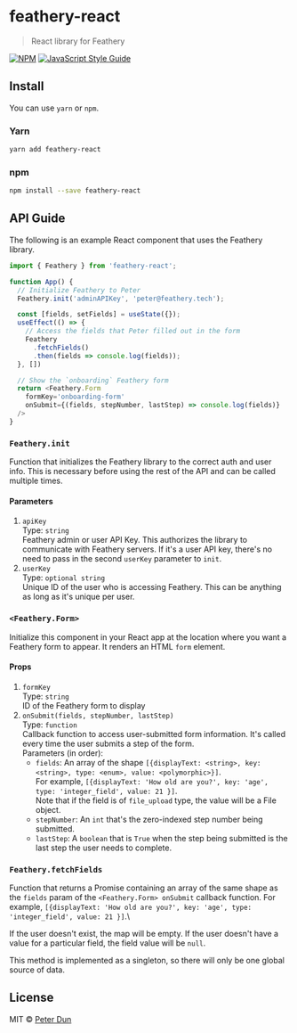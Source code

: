 # feathery-react

> React library for Feathery

[![NPM](https://img.shields.io/npm/v/feathery-react.svg)](https://www.npmjs.com/package/feathery-react) [![JavaScript Style Guide](https://img.shields.io/badge/code_style-standard-brightgreen.svg)](https://standardjs.com)

## Install
You can use `yarn` or `npm`.
### Yarn
```bash
yarn add feathery-react
```
### npm
```bash
npm install --save feathery-react
```

## API Guide
The following is an example React component that uses the Feathery library.
```JavaScript
import { Feathery } from 'feathery-react';

function App() {
  // Initialize Feathery to Peter
  Feathery.init('adminAPIKey', 'peter@feathery.tech');

  const [fields, setFields] = useState({});
  useEffect(() => {
    // Access the fields that Peter filled out in the form
    Feathery
      .fetchFields()
      .then(fields => console.log(fields));
  }, [])

  // Show the `onboarding` Feathery form
  return <Feathery.Form
    formKey='onboarding-form'
    onSubmit={(fields, stepNumber, lastStep) => console.log(fields)}
  />
}
```

### `Feathery.init`
Function that initializes the Feathery library to the correct auth and user info.
This is necessary before using the rest of the API and can be called multiple times.

#### Parameters
1. `apiKey`\
   Type: `string`\
   Feathery admin or user API Key. This authorizes the library to communicate with Feathery servers.
   If it's a user API key, there's no need to pass in the second `userKey` parameter to `init`.
2. `userKey`\
   Type: `optional string`\
   Unique ID of the user who is accessing Feathery. This can be anything as long as it's unique per user.


### `<Feathery.Form>`
Initialize this component in your React app at the location where
you want a Feathery form to appear. It renders an HTML `form` element.

#### Props
1. `formKey`\
   Type: `string`\
   ID of the Feathery form to display
2. `onSubmit(fields, stepNumber, lastStep)`\
   Type: `function`\
   Callback function to access user-submitted form information.
   It's called every time the user submits a step of the form.\
   Parameters (in order):
    * `fields`: An array of the shape
      `[{displayText: <string>, key: <string>, type: <enum>, value: <polymorphic>}]`.\
      For example, `[{displayText: 'How old are you?', key: 'age', type: 'integer_field', value: 21 }]`.\
      Note that if the field is of `file_upload` type, the value will be a File object.
    * `stepNumber`: An `int` that's the zero-indexed step number being submitted.
    * `lastStep`: A `boolean` that is `True` when the step being submitted is
      the last step the user needs to complete.

### `Feathery.fetchFields`
Function that returns a Promise containing an array of the same shape as the
`fields` param of the `<Feathery.Form> onSubmit` callback function.
For example, `[{displayText: 'How old are you?', key: 'age', type: 'integer_field', value: 21 }]`.\

If the user doesn't exist, the map will be empty. If the user doesn't have a
value for a particular field, the field value will be `null`.

This method is implemented as a singleton, so there will only be one
global source of data.

## License
MIT © [Peter Dun](https://github.com/bo-dun-1)

